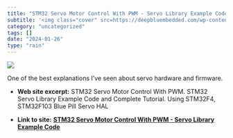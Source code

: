 ```yaml
---
title: "STM32 Servo Motor Control With PWM - Servo Library Example Code"
subtitle: '<img class="cover" src=https://deepbluembedded.com/wp-content/uploads/2020/07/STM32-Servo-Motor-Cont...'
category: "uncategorized"
tags: []
date: "2024-01-26"
type: "rain"
---
```

<img class="cover" src=https://deepbluembedded.com/wp-content/uploads/2020/07/STM32-Servo-Motor-Control-Example-Code-Library-Tutorial-With-PWM.jpg>

One of the best explanations I’ve seen about servo hardware and firmware. 

* **Web site excerpt:** STM32 Servo Motor Control With PWM. STM32 Servo Library Example Code and Complete Tutorial. Using STM32F4, STM32F103 Blue Pill Servo HAL

* **Link to site:** **[STM32 Servo Motor Control With PWM - Servo Library Example Code](https://deepbluembedded.com/stm32-servo-motor-control-with-pwm-servo-library-examples-code/)**